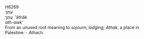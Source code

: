 <body>
  <p>H6269<br>  עתך  <br> עֲתָך  ‎  ‛ăthâk  <br><i>ath-awk‘ </i><br>From an unused root meaning to <i>sojourn</i>; <i>lodging</i>; <i>Athak</i>, a place in Palestine: - Athach.<br></p>
 </body>